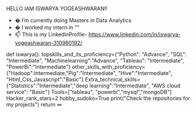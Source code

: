 HELLO IAM ISWARYA YOGEASHWARAN!!

- � I’m currently doing Masters in Data Analytics
- � I worked my intern in ""
- 📫 This is my LinkedinProfile- https://www.linkedin.com/in/iswarya-yogeashwaran-310980192/

def iswarya():
topskills_and_its_proficiency={"Python": "Advance", "SQL": "Intermediate", "Machinelearning":"Advance", "Tableau": "Intermediate", "PowerBi":"Intermediate"}
other_skills_with_proficiency={"Hadoop":Intermediate,"Pig":"Intermediate", "Hive":"Intermediate", "Html_Css_Javascript":"Basic"}
Extra_technical_skills={"Statistics":"Intermediate","deep learning":"Intermediate", "AWS cloud service": "Basic"}
Tools=["tableau", "powerbi","mysql","mongoDB"]
Hacker_rank_stars=2
hobby_sudoko=True
print("Check the repositories for my projects")
return ∞
